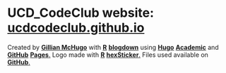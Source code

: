 # UCD_CodeClub website: [**ucdcodeclub.github.io**](https://ucdcodeclub.github.io/) 

Created  by [**Gillian McHugo**](https://gillianmchugo.github.io/) with [**R**](https://www.r-project.org) [**blogdown**](https://bookdown.org/yihui/blogdown) using [**Hugo**](https://gohugo.io) [**Academic**](https://sourcethemes.com/academic) and [**GitHub**](https://github.com) [**Pages**.](https://pages.github.com) Logo made with [**R**](https://www.r-project.org) [**hexSticker**.](https://github.com/GuangchuangYu/hexSticker) Files used available on [**GitHub**.](https://github.com/gillianmchugo/UCD_CodeClub_website)

